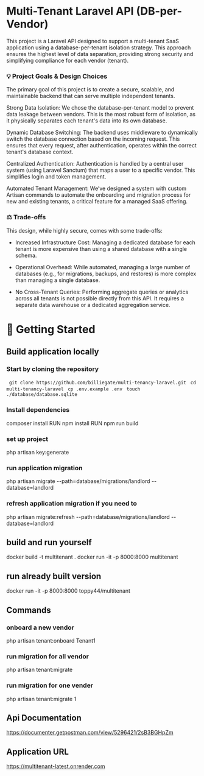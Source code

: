 

# Multi-Tenant Laravel API (DB-per-Vendor)
This project is a Laravel API designed to support a multi-tenant SaaS application using a database-per-tenant isolation strategy. This approach ensures the highest level of data separation, providing strong security and simplifying compliance for each vendor (tenant).

### 💡 Project Goals & Design Choices
The primary goal of this project is to create a secure, scalable, and maintainable backend that can serve multiple independent tenants.


Strong Data Isolation: We chose the database-per-tenant model to prevent data leakage between vendors. This is the most robust form of isolation, as it physically separates each tenant's data into its own database.


Dynamic Database Switching: The backend uses middleware to dynamically switch the database connection based on the incoming request. This ensures that every request, after authentication, operates within the correct tenant's database context.


Centralized Authentication: Authentication is handled by a central user system (using Laravel Sanctum) that maps a user to a specific vendor. This simplifies login and token management.


Automated Tenant Management: We’ve designed a system with custom Artisan commands to automate the onboarding and migration process for new and existing tenants, a critical feature for a managed SaaS offering.

### ⚖️ Trade-offs
This design, while highly secure, comes with some trade-offs:

- Increased Infrastructure Cost: Managing a dedicated database for each tenant is more expensive than using a shared database with a single schema.

- Operational Overhead: While automated, managing a large number of databases (e.g., for migrations, backups, and restores) is more complex than managing a single database.

- No Cross-Tenant Queries: Performing aggregate queries or analytics across all tenants is not possible directly from this API. It requires a separate data warehouse or a dedicated aggregation service.


# 🚀 Getting Started
## Build application locally

### Start by cloning the repository 

``` git clone https://github.com/billiegate/multi-tenancy-laravel.git``` 
``` cd multi-tenancy-laravel``` 
``` cp .env.example .env``` 
``` touch ./database/database.sqlite``` 

### Install dependencies
composer install
RUN npm install
RUN npm run build

### set up project
php artisan key:generate


### run application migration
php artisan migrate --path=database/migrations/landlord --database=landlord  

### refresh application migration if you need to
php artisan migrate:refresh --path=database/migrations/landlord --database=landlord


## build and run yourself
docker build -t multitenant .
docker run -it -p 8000:8000 multitenant

## run already built version
docker run -it -p 8000:8000 toppy44/multitenant

## Commands
### onboard a new vendor
php artisan tenant:onboard Tenant1

### run migration for all vendor
php artisan tenant:migrate

### run migration for one vender
php artisan tenant:migrate 1

## Api Documentation
https://documenter.getpostman.com/view/5296421/2sB3BGHpZm

## Application URL
https://multitenant-latest.onrender.com